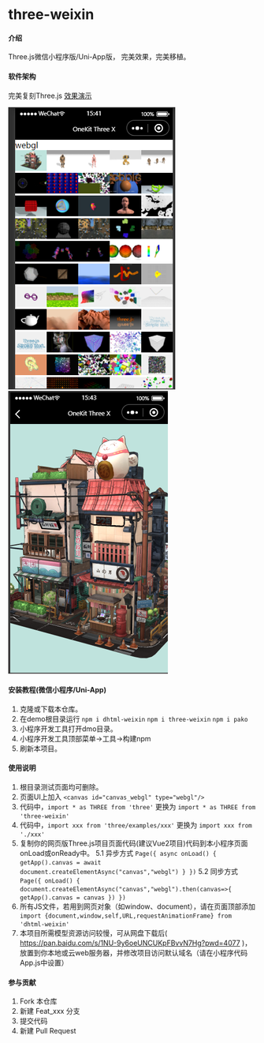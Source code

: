 # three-weixin

#### 介绍
Three.js微信小程序版/Uni-App版，
完美效果，完美移植。


#### 软件架构
完美复刻Three.js
[效果演示](https://www.bilibili.com/video/BV1Qe4y1Z7x2?share_source=copy_web&vd_source=7c04e28e67346c8e44c9b04db22d7631)

![输入图片说明](1.png)
![输入图片说明](2.png)

#### 安装教程(微信小程序/Uni-App)

1.  克隆或下载本仓库。
2.  在demo根目录运行
    `npm i dhtml-weixin`
    `npm i three-weixin`
    `npm i pako`
3.  小程序开发工具打开dmo目录。
4.  小程序开发工具顶部菜单->工具->构建npm
5.  刷新本项目。

#### 使用说明

1.  根目录测试页面均可删除。
2.  页面UI上加入 `<canvas id="canvas_webgl" type="webgl"/>`
3.  代码中，`import * as THREE from 'three'` 更换为 `import * as THREE from 'three-weixin'`
4.  代码中，`import xxx from 'three/examples/xxx'` 更换为 `import xxx from './xxx'`
5.  复制你的网页版Three.js项目页面代码(建议Vue2项目)代码到本小程序页面onLoad或onReady中。
    5.1 异步方式
    `Page({
        async onLoad() {
          getApp().canvas = await document.createElementAsync("canvas","webgl")
        }
    })`
    5.2 同步方式
    `Page({
        onLoad() {
          document.createElementAsync("canvas","webgl").then(canvas=>{
            getApp().canvas = canvas
        })
    })`
6.  所有JS文件，若用到网页对象（如window、document），请在页面顶部添加 
    `import {document,window,self,URL,requestAnimationFrame} from 'dhtml-weixin'`
7.  本项目所需模型资源访问较慢，可从网盘下载后( https://pan.baidu.com/s/1NU-9y6oeUNCUKpFBvvN7Hg?pwd=4077 )，放置到你本地或云web服务器，并修改项目访问默认域名（请在小程序代码App.js中设置）

#### 参与贡献

1.  Fork 本仓库
2.  新建 Feat_xxx 分支
3.  提交代码
4.  新建 Pull Request
